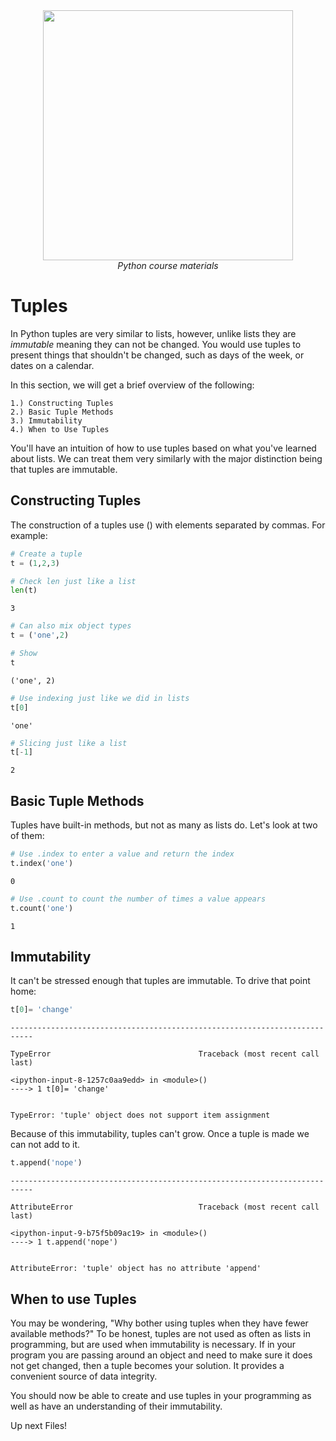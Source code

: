 <center>
    <img src='https://intecbrussel.be/img/logo3.png' width='400px' height='auto'/>
    <br/>
    <em>Python course materials</em>
</center>

# Tuples

In Python tuples are very similar to lists, however, unlike lists they are *immutable* meaning they can not be changed. You would use tuples to present things that shouldn't be changed, such as days of the week, or dates on a calendar. 

In this section, we will get a brief overview of the following:

    1.) Constructing Tuples
    2.) Basic Tuple Methods
    3.) Immutability
    4.) When to Use Tuples

You'll have an intuition of how to use tuples based on what you've learned about lists. We can treat them very similarly with the major distinction being that tuples are immutable.

## Constructing Tuples

The construction of a tuples use () with elements separated by commas. For example:


```python
# Create a tuple
t = (1,2,3)
```


```python
# Check len just like a list
len(t)
```




    3




```python
# Can also mix object types
t = ('one',2)

# Show
t
```




    ('one', 2)




```python
# Use indexing just like we did in lists
t[0]
```




    'one'




```python
# Slicing just like a list
t[-1]
```




    2



## Basic Tuple Methods

Tuples have built-in methods, but not as many as lists do. Let's look at two of them:


```python
# Use .index to enter a value and return the index
t.index('one')
```




    0




```python
# Use .count to count the number of times a value appears
t.count('one')
```




    1



## Immutability

It can't be stressed enough that tuples are immutable. To drive that point home:


```python
t[0]= 'change'
```


    ---------------------------------------------------------------------------

    TypeError                                 Traceback (most recent call last)

    <ipython-input-8-1257c0aa9edd> in <module>()
    ----> 1 t[0]= 'change'
    

    TypeError: 'tuple' object does not support item assignment


Because of this immutability, tuples can't grow. Once a tuple is made we can not add to it.


```python
t.append('nope')
```


    ---------------------------------------------------------------------------

    AttributeError                            Traceback (most recent call last)

    <ipython-input-9-b75f5b09ac19> in <module>()
    ----> 1 t.append('nope')
    

    AttributeError: 'tuple' object has no attribute 'append'


## When to use Tuples

You may be wondering, "Why bother using tuples when they have fewer available methods?" To be honest, tuples are not used as often as lists in programming, but are used when immutability is necessary. If in your program you are passing around an object and need to make sure it does not get changed, then a tuple becomes your solution. It provides a convenient source of data integrity.

You should now be able to create and use tuples in your programming as well as have an understanding of their immutability.

Up next Files!
